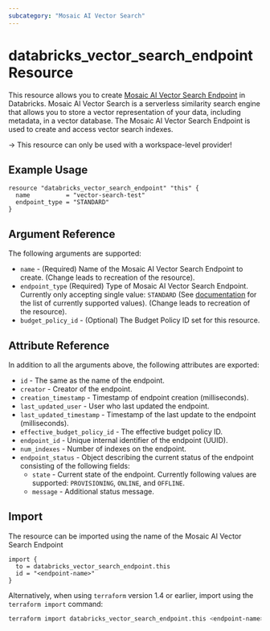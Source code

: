 ```yaml
---
subcategory: "Mosaic AI Vector Search"
---
```

# databricks_vector_search_endpoint Resource

This resource allows you to create [Mosaic AI Vector Search Endpoint](https://docs.databricks.com/en/generative-ai/vector-search.html) in Databricks.  Mosaic AI Vector Search is a serverless similarity search engine that allows you to store a vector representation of your data, including metadata, in a vector database.  The Mosaic AI Vector Search Endpoint is used to create and access vector search indexes.

-> This resource can only be used with a workspace-level provider!

## Example Usage

```hcl
resource "databricks_vector_search_endpoint" "this" {
  name          = "vector-search-test"
  endpoint_type = "STANDARD"
}
```

## Argument Reference

The following arguments are supported:

* `name` - (Required) Name of the Mosaic AI Vector Search Endpoint to create. (Change leads to recreation of the resource).
* `endpoint_type` (Required) Type of Mosaic AI Vector Search Endpoint.  Currently only accepting single value: `STANDARD` (See [documentation](https://docs.databricks.com/api/workspace/vectorsearchendpoints/createendpoint) for the list of currently supported values). (Change leads to recreation of the resource).
* `budget_policy_id` - (Optional) The Budget Policy ID set for this resource.

## Attribute Reference

In addition to all the arguments above, the following attributes are exported:

* `id` - The same as the name of the endpoint.
* `creator` - Creator of the endpoint.
* `creation_timestamp` - Timestamp of endpoint creation (milliseconds).
* `last_updated_user` - User who last updated the endpoint.
* `last_updated_timestamp` - Timestamp of the last update to the endpoint (milliseconds).
* `effective_budget_policy_id` - The effective budget policy ID.
* `endpoint_id` - Unique internal identifier of the endpoint (UUID).
* `num_indexes` - Number of indexes on the endpoint.
* `endpoint_status` - Object describing the current status of the endpoint consisting of the following fields:
  * `state` - Current state of the endpoint. Currently following values are supported: `PROVISIONING`, `ONLINE`, and `OFFLINE`.
  * `message` - Additional status message.

## Import

The resource can be imported using the name of the Mosaic AI Vector Search Endpoint

```hcl
import {
  to = databricks_vector_search_endpoint.this
  id = "<endpoint-name>"
}
```

Alternatively, when using `terraform` version 1.4 or earlier, import using the `terraform import` command:

```bash
terraform import databricks_vector_search_endpoint.this <endpoint-name>
```
